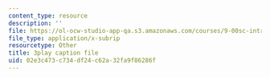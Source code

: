 ```yaml
---
content_type: resource
description: ''
file: https://ol-ocw-studio-app-qa.s3.amazonaws.com/courses/9-00sc-introduction-to-psychology-fall-2011/02e3c473c734df24c62a32fa9f86286f_qZdm4mpQA_8.srt
file_type: application/x-subrip
resourcetype: Other
title: 3play caption file
uid: 02e3c473-c734-df24-c62a-32fa9f86286f
---
```

